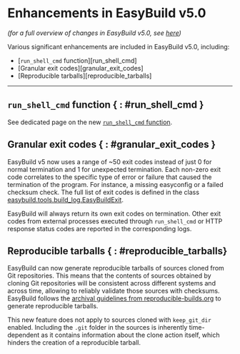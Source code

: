 # Enhancements in EasyBuild v5.0

*(for a full overview of changes in EasyBuild v5.0, see [here](overview-of-changes.md))*

Various significant enhancements are included in EasyBuild v5.0, including:

* [`run_shell_cmd` function][run_shell_cmd]
* [Granular exit codes][granular_exit_codes]
* [Reproducible tarballs][reproducible_tarballs]

---

## `run_shell_cmd` function { : #run_shell_cmd }

See dedicated page on the new [`run_shell_cmd` function](run_shell_cmd.md).

## Granular exit codes { : #granular_exit_codes }

EasyBuild v5 now uses a range of ~50 exit codes instead of just 0 for normal
termination and 1 for unexpected termination. Each non-zero exit code
correlates to the specific type of error or failure that caused the
termination of the program. For instance, a missing easyconfig or a failed
checksum check. The full list of exit codes is defined in the class
[easybuild.tools.build_log.EasyBuildExit](https://github.com/easybuilders/easybuild-framework/blob/main/easybuild/tools/build_log.py#L74).

EasyBuild will always return its own exit codes on termination. Other exit
codes from external processes executed through `run_shell_cmd` or HTTP response
status codes are reported in the corresponding logs.

## Reproducible tarballs { : #reproducible_tarballs}

EasyBuild can now generate reproducible tarballs of sources cloned from Git
repositories. This means that the contents of sources obtained by cloning Git
repositories will be consistent across different systems and across time,
allowing to reliably validate those sources with checksums. EasyBuild follows
the [archival guidelines from reproducible-builds.org](https://reproducible-builds.org/docs/archives/) 
to generate reproducible tarballs.

This new feature does not apply to sources cloned with `keep_git_dir` enabled.
Including the `.git` folder in the sources is inherently time-dependent as it
contains information about the clone action itself, which hinders the creation
of a reproducible tarball.
